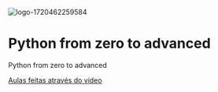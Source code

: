 ![logo-1720462259584](https://github.com/user-attachments/assets/5c652743-10b5-4914-b3ee-516603261207)
# Python from zero to advanced

Python from zero to advanced

[Aulas feitas através do video](https://www.youtube.com/watch?v=-VeVq64Fgw0&t=29s)
